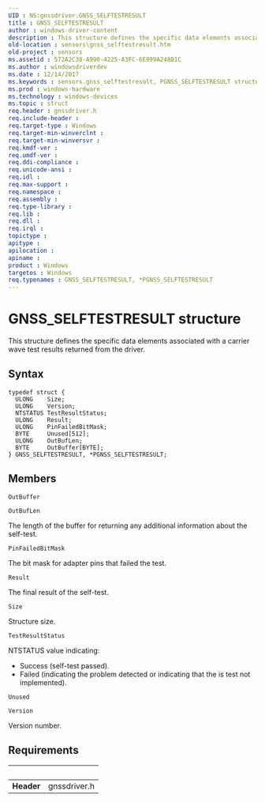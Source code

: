 ```yaml
---
UID : NS:gnssdriver.GNSS_SELFTESTRESULT
title : GNSS_SELFTESTRESULT
author : windows-driver-content
description : This structure defines the specific data elements associated with a carrier wave test results returned from the driver.
old-location : sensors\gnss_selftestresult.htm
old-project : sensors
ms.assetid : 572A2C38-A990-4225-A3FC-6E899A248B1C
ms.author : windowsdriverdev
ms.date : 12/14/2017
ms.keywords : sensors.gnss_selftestresult, PGNSS_SELFTESTRESULT structure pointer [Sensor Devices], gnssdriver/GNSS_SELFTESTRESULT, GNSS_SELFTESTRESULT structure [Sensor Devices], *PGNSS_SELFTESTRESULT, GNSS_SELFTESTRESULT, gnssdriver/PGNSS_SELFTESTRESULT, PGNSS_SELFTESTRESULT
ms.prod : windows-hardware
ms.technology : windows-devices
ms.topic : struct
req.header : gnssdriver.h
req.include-header : 
req.target-type : Windows
req.target-min-winverclnt : 
req.target-min-winversvr : 
req.kmdf-ver : 
req.umdf-ver : 
req.ddi-compliance : 
req.unicode-ansi : 
req.idl : 
req.max-support : 
req.namespace : 
req.assembly : 
req.type-library : 
req.lib : 
req.dll : 
req.irql : 
topictype : 
apitype : 
apilocation : 
apiname : 
product : Windows
targetos : Windows
req.typenames : GNSS_SELFTESTRESULT, *PGNSS_SELFTESTRESULT
---
```


# GNSS_SELFTESTRESULT structure
This structure defines the specific data elements associated with a carrier wave test results returned from the driver.

## Syntax
````
typedef struct {
  ULONG    Size;
  ULONG    Version;
  NTSTATUS TestResultStatus;
  ULONG    Result;
  ULONG    PinFailedBitMask;
  BYTE     Unused[512];
  ULONG    OutBufLen;
  BYTE     OutBuffer[BYTE];
} GNSS_SELFTESTRESULT, *PGNSS_SELFTESTRESULT;
````

## Members


`OutBuffer`



`OutBufLen`

The length of the buffer for returning any additional information about the self-test.

`PinFailedBitMask`

The bit mask for adapter pins that failed the test.

`Result`

The final result of the self-test.

`Size`

Structure size.

`TestResultStatus`

NTSTATUS value indicating:
<ul>
<li>
Success (self-test passed).

</li>
<li>
Failed (indicating the problem detected or indicating that the is test not implemented).

</li>
</ul>

`Unused`



`Version`

Version number.


## Requirements
| &nbsp; | &nbsp; |
| ---- |:---- |
| **Header** | gnssdriver.h |